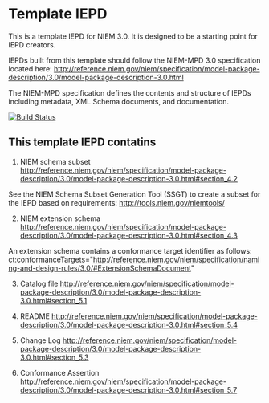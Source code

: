 # Template IEPD
This is a template IEPD for NIEM 3.0. It is designed to be a starting point for 
IEPD creators. 

IEPDs built from this template should follow the NIEM-MPD 3.0 specification 
located here:
http://reference.niem.gov/niem/specification/model-package-description/3.0/model-package-description-3.0.html

The NIEM-MPD specification defines the contents and structure of IEPDs including 
metadata, XML Schema documents, and documentation.

[![Build Status](https://travis-ci.org/NIEM/Template-IEPD.svg?branch=master)](https://travis-ci.org/NIEM/Template-IEPD)

## This template IEPD contatins
1. NIEM schema subset
  http://reference.niem.gov/niem/specification/model-package-description/3.0/model-package-description-3.0.html#section_4.2

  See the NIEM Schema Subset Generation Tool (SSGT) to create a subset for 
  the IEPD based on requirements: http://tools.niem.gov/niemtools/

2. NIEM extension schema
  http://reference.niem.gov/niem/specification/model-package-description/3.0/model-package-description-3.0.html#section_4.3

  An extension schema contains a conformance target identifier as follows:
  ct:conformanceTargets="http://reference.niem.gov/niem/specification/naming-and-design-rules/3.0/#ExtensionSchemaDocument"

3. Catalog file
  http://reference.niem.gov/niem/specification/model-package-description/3.0/model-package-description-3.0.html#section_5.1

4. README
  http://reference.niem.gov/niem/specification/model-package-description/3.0/model-package-description-3.0.html#section_5.4

5. Change Log
  http://reference.niem.gov/niem/specification/model-package-description/3.0/model-package-description-3.0.html#section_5.3

6. Conformance Assertion
  http://reference.niem.gov/niem/specification/model-package-description/3.0/model-package-description-3.0.html#section_5.7
